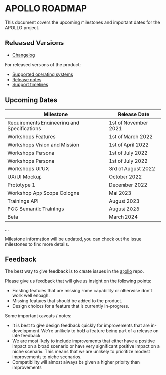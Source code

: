 # APOLLO ROADMAP

This document covers the upcoming milestones and important dates for the APOLLO project.

## Released Versions

* [Changelog](changelog.md)

For released versions of the product:

* [Supported operating systems](os-lifecycle-policy.md)
* [Release notes](releasenodes.md)
* [Support timelines](support.md)

## Upcoming Dates

| Milestone                 | Release Date |
|---------------------------|--------------|
| Requirements Engineering and Specifications | 1st of November 2021  |
| Workshops Features | 1st of March 2022 |
| Workshops Vision and Mission | 1st of April 2022 |
| Workshops Persona | 1st of July 2022 |
| Workshops Persona | 1st of July 2022 |
| Workshops UI/UX | 3rd of August 2022 |
| UX/UI Mockup | October 2022 |
| Prototype 1 | December 2022 |
| Workshop App Scope Cologne | Mai 2023 |
| Trainings API | August 2023 |
| POC Semantic Trainings | August 2023 |
| Beta | March 2024 |
...

Milestone information will be updated, you can check out the Issue milestones to find more details.

## Feedback

The best way to give feedback is to create issues in the [apollo](https://github.com/HDBW/APOLLO) repo.

Please give us feedback that will give us insight on the following points:

* Existing features that are missing some capability or otherwise don't work well enough.
* Missing features that should be added to the product.
* Design choices for a feature that is currently in-progress.

Some important caveats / notes:

* It is best to give design feedback quickly for improvements that are in-development. We're unlikely to hold a feature being part of a release on late feedback.
* We are most likely to include improvements that either have a positive impact on a broad scenario or have very significant positive impact on a niche scenario. This means that we are unlikely to prioritize modest improvements to niche scenarios.
* Compatibility will almost always be given a higher priority than improvements.